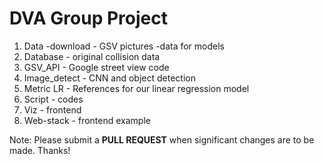 # DVA Group Project

1. Data
 -download - GSV pictures
 -data for models
2. Database - original collision data
2. GSV_API - Google street view code
3. Image_detect - CNN and object detection
4. Metric LR - References for our linear regression model
5. Script - codes
6. Viz - frontend
7. Web-stack - frontend example

Note: Please submit a **PULL REQUEST** when significant changes are to be made. Thanks!
